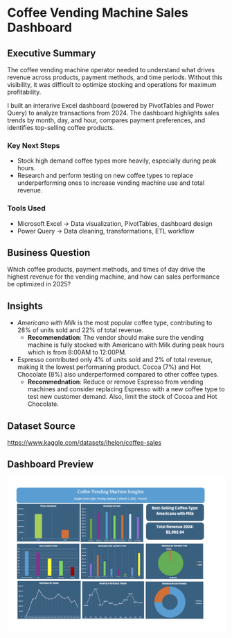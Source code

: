 # Coffee Vending Machine Sales Dashboard
## Executive Summary
The coffee vending machine operator needed to understand what drives revenue across products, payment methods, and time periods. Without this visibility, it was difficult to optimize stocking and operations for maximum profitability.

I built an interarive Excel dashboard (powered by PivotTables and Power Query) to analyze transactions from 2024. The dashboard highlights sales trends by month, day, and hour, compares payment preferences, and identifies top-selling coffee products. 
### Key Next Steps
- Stock high demand coffee types more heavily, especially during peak hours.
- Research and perform testing on new coffee types to replace underperforming ones to increase vending machine use and total revenue. 

### Tools Used
* Microsoft Excel -> Data visualization, PivotTables, dashboard design
* Power Query -> Data cleaning, transformations, ETL workflow

## Business Question 
Which coffee products, payment methods, and times of day drive the highest revenue for the vending machine, and how can sales performance be optimized in 2025?
## Insights
* *Americano with Milk* is the most popular coffee type, contributing to 28% of units sold and 22% of total revenue.
  * **Recommendation**: The vendor should make sure the vending machine is fully stocked with Americano with Milk during peak hours which is from 8:00AM to 12:00PM.
* Espresso contributed only 4% of units sold and 2% of total revenue, making it the lowest performaning product. Cocoa (7%) and Hot Chocolate (8%) also underperformed compared to other coffee types.
  * **Recommednation**: Reduce or remove Espresso from vending machines and consider replacing Espresso with a new coffee type to test new customer demand. Also, limit the stock of Cocoa and Hot Chocolate. 
 
## Dataset Source
https://www.kaggle.com/datasets/ihelon/coffee-sales 

## Dashboard Preview
<img src="images/coffee-sales-dashboard.png" alt="Dashboard" width="800">

